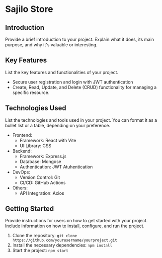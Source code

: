 # Sajilo Store

## Introduction
Provide a brief introduction to your project. Explain what it does, its main purpose, and why it's valuable or interesting.

## Key Features
List the key features and functionalities of your project.

- Secure user registration and login with JWT authentication
- Create, Read, Update, and Delete (CRUD) functionality for managing a specific resource.

## Technologies Used
List the technologies and tools used in your project. You can format it as a bullet list or a table, depending on your preference.

- Frontend:
  - Framework: React with Vite
  - UI Library: CSS
- Backend:
  - Framework: Express.js
  - Database: Mongose
  - Authentication: JWT Atuhentication
- DevOps:
  - Version Control: Git
  - CI/CD: GitHub Actions
- Others:
  - API Integration: Axios

## Getting Started
Provide instructions for users on how to get started with your project. Include information on how to install, configure, and run the project.

1. Clone the repository: `git clone https://github.com/yourusername/yourproject.git`
2. Install the necessary dependencies: `npm install`
3. Start the project: `npm start`
